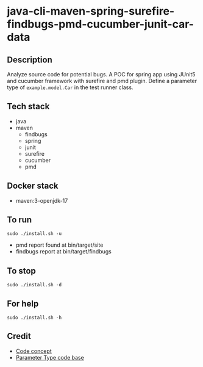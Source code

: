 # java-cli-maven-spring-surefire-findbugs-pmd-cucumber-junit-car-data

## Description
Analyze source code for potential bugs.
A POC for spring app using JUnit5
and cucumber framework with surefire
and pmd plugin.
Define a parameter type of `example.model.Car`
in the test runner class.

## Tech stack
- java
- maven
	- findbugs
  - spring
  - junit
  - surefire
  - cucumber
  - pmd

## Docker stack
- maven:3-openjdk-17

## To run
`sudo ./install.sh -u`
- pmd report found at bin/target/site
- findbugs report at bin/target/findbugs

## To stop
`sudo ./install.sh -d`

## For help
`sudo ./install.sh -h`

## Credit
- [Code concept](https://stackoverflow.com/questions/67847818/maven-junit-5-cucumber-not-running-tests)
- [Parameter Type code base](https://thepracticaldeveloper.com/cucumber-guide-3-step-definitions-state/)
